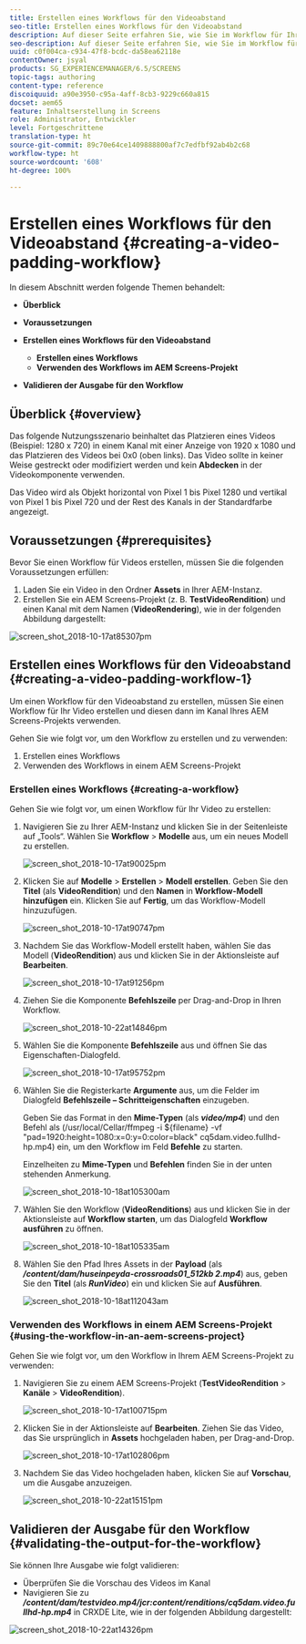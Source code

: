 ```yaml
---
title: Erstellen eines Workflows für den Videoabstand
seo-title: Erstellen eines Workflows für den Videoabstand
description: Auf dieser Seite erfahren Sie, wie Sie im Workflow für Ihre Assets einen Videoabstand (Video-Padding) erstellen.
seo-description: Auf dieser Seite erfahren Sie, wie Sie im Workflow für Ihre Assets einen Videoabstand (Video-Padding) erstellen.
uuid: c0f004ca-c934-47f8-bcdc-da58ea62118e
contentOwner: jsyal
products: SG_EXPERIENCEMANAGER/6.5/SCREENS
topic-tags: authoring
content-type: reference
discoiquuid: a90e3950-c95a-4aff-8cb3-9229c660a815
docset: aem65
feature: Inhaltserstellung in Screens
role: Administrator, Entwickler
level: Fortgeschrittene
translation-type: ht
source-git-commit: 89c70e64ce1409888800af7c7edfbf92ab4b2c68
workflow-type: ht
source-wordcount: '608'
ht-degree: 100%

---
```



# Erstellen eines Workflows für den Videoabstand {#creating-a-video-padding-workflow}

In diesem Abschnitt werden folgende Themen behandelt:

* **Überblick**
* **Voraussetzungen**
* **Erstellen eines Workflows für den Videoabstand**
   * **Erstellen eines Workflows**
   * **Verwenden des Workflows im AEM Screens-Projekt**

* **Validieren der Ausgabe für den Workflow**

## Überblick {#overview}

Das folgende Nutzungsszenario beinhaltet das Platzieren eines Videos (Beispiel: 1280 x 720) in einem Kanal mit einer Anzeige von 1920 x 1080 und das Platzieren des Videos bei 0x0 (oben links). Das Video sollte in keiner Weise gestreckt oder modifiziert werden und kein **Abdecken** in der Videokomponente verwenden.

Das Video wird als Objekt horizontal von Pixel 1 bis Pixel 1280 und vertikal von Pixel 1 bis Pixel 720 und der Rest des Kanals in der Standardfarbe angezeigt.

## Voraussetzungen {#prerequisites}

Bevor Sie einen Workflow für Videos erstellen, müssen Sie die folgenden Voraussetzungen erfüllen:

1. Laden Sie ein Video in den Ordner **Assets** in Ihrer AEM-Instanz.
1. Erstellen Sie ein AEM Screens-Projekt (z. B. **TestVideoRendition**) und einen Kanal mit dem Namen (**VideoRendering**), wie in der folgenden Abbildung dargestellt:

![screen_shot_2018-10-17at85307pm](assets/screen_shot_2018-10-17at85307pm.png)

## Erstellen eines Workflows für den Videoabstand {#creating-a-video-padding-workflow-1}

Um einen Workflow für den Videoabstand zu erstellen, müssen Sie einen Workflow für Ihr Video erstellen und diesen dann im Kanal Ihres AEM Screens-Projekts verwenden.

Gehen Sie wie folgt vor, um den Workflow zu erstellen und zu verwenden:

1. Erstellen eines Workflows
1. Verwenden des Workflows in einem AEM Screens-Projekt

### Erstellen eines Workflows {#creating-a-workflow}

Gehen Sie wie folgt vor, um einen Workflow für Ihr Video zu erstellen:

1. Navigieren Sie zu Ihrer AEM-Instanz und klicken Sie in der Seitenleiste auf „Tools“. Wählen Sie **Workflow** > **Modelle** aus, um ein neues Modell zu erstellen.

   ![screen_shot_2018-10-17at90025pm](assets/screen_shot_2018-10-17at90025pm.png)

1. Klicken Sie auf **Modelle** > **Erstellen** > **Modell erstellen**. Geben Sie den **Titel** (als **VideoRendition**) und den **Namen** in **Workflow-Modell hinzufügen** ein. Klicken Sie auf **Fertig**, um das Workflow-Modell hinzuzufügen.

   ![screen_shot_2018-10-17at90747pm](assets/screen_shot_2018-10-17at90747pm.png)

1. Nachdem Sie das Workflow-Modell erstellt haben, wählen Sie das Modell (**VideoRendition**) aus und klicken Sie in der Aktionsleiste auf **Bearbeiten**.

   ![screen_shot_2018-10-17at91256pm](assets/screen_shot_2018-10-17at91256pm.png)

1. Ziehen Sie die Komponente **Befehlszeile** per Drag-and-Drop in Ihren Workflow.

   ![screen_shot_2018-10-22at14846pm](assets/screen_shot_2018-10-22at14846pm.png)

1. Wählen Sie die Komponente **Befehlszeile** aus und öffnen Sie das Eigenschaften-Dialogfeld.

   ![screen_shot_2018-10-17at95752pm](assets/screen_shot_2018-10-17at95752pm.png)

1. Wählen Sie die Registerkarte **Argumente** aus, um die Felder im Dialogfeld **Befehlszeile – Schritteigenschaften** einzugeben.

   Geben Sie das Format in den **Mime-Typen** (als ***video/mp4***) und den Befehl als (/usr/local/Cellar/ffmpeg -i ${filename} -vf &quot;pad=1920:height=1080:x=0:y=0:color=black&quot; cq5dam.video.fullhd-hp.mp4) ein, um den Workflow im Feld **Befehle** zu starten.

   Einzelheiten zu **Mime-Typen** und **Befehlen** finden Sie in der unten stehenden Anmerkung.

   ![screen_shot_2018-10-18at105300am](assets/screen_shot_2018-10-18at105300am.png)

1. Wählen Sie den Workflow (**VideoRenditions**) aus und klicken Sie in der Aktionsleiste auf **Workflow starten**, um das Dialogfeld **Workflow ausführen** zu öffnen.

   ![screen_shot_2018-10-18at105335am](assets/screen_shot_2018-10-18at105335am.png)

1. Wählen Sie den Pfad Ihres Assets in der **Payload** (als ***/content/dam/huseinpeyda-crossroads01_512kb 2.mp4***) aus, geben Sie den **Titel** (als ***RunVideo***) ein und klicken Sie auf **Ausführen**.

   ![screen_shot_2018-10-18at112043am](assets/screen_shot_2018-10-18at112043am.png)

### Verwenden des Workflows in einem AEM Screens-Projekt {#using-the-workflow-in-an-aem-screens-project}

Gehen Sie wie folgt vor, um den Workflow in Ihrem AEM Screens-Projekt zu verwenden:

1. Navigieren Sie zu einem AEM Screens-Projekt (**TestVideoRendition** > **Kanäle** > **VideoRendition**).

   ![screen_shot_2018-10-17at100715pm](assets/screen_shot_2018-10-17at100715pm.png)

1. Klicken Sie in der Aktionsleiste auf **Bearbeiten**. Ziehen Sie das Video, das Sie ursprünglich in **Assets** hochgeladen haben, per Drag-and-Drop.

   ![screen_shot_2018-10-17at102806pm](assets/screen_shot_2018-10-17at102806pm.png)

1. Nachdem Sie das Video hochgeladen haben, klicken Sie auf **Vorschau**, um die Ausgabe anzuzeigen.

   ![screen_shot_2018-10-22at15151pm](assets/screen_shot_2018-10-22at15151pm.png)

## Validieren der Ausgabe für den Workflow {#validating-the-output-for-the-workflow}

Sie können Ihre Ausgabe wie folgt validieren:

* Überprüfen Sie die Vorschau des Videos im Kanal
* Navigieren Sie zu ***/content/dam/testvideo.mp4/jcr:content/renditions/cq5dam.video.fullhd-hp.mp4*** in CRXDE Lite, wie in der folgenden Abbildung dargestellt:

![screen_shot_2018-10-22at14326pm](assets/screen_shot_2018-10-22at14326pm.png)

